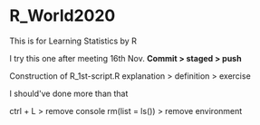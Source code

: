 # R_World2020
This is for Learning Statistics by R

I try this one after meeting 16th Nov.
**Commit > staged > push**

Construction of R_1st-script.R
explanation > definition > exercise

I should've done more than that

ctrl + L > remove console
rm(list = ls()) > remove environment